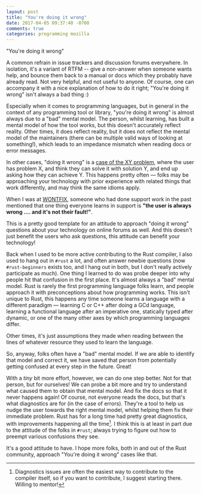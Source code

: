 ```yaml
---
layout: post
title: "You're doing it wrong"
date: 2017-04-05 09:37:40 -0700
comments: true
categories: programming mozilla
---
```



"You're doing it wrong"

A common refrain in issue trackers and discussion forums everywhere. In isolation,
it's a variant of RTFM -- give a non-answer when someone wants help, and bounce them
back to a manual or docs which they probably have already read. Not very helpful,
and not useful to anyone. Of course, one can accompany it with a nice explanation
of how to do it right; "You're doing it wrong" isn't always a bad thing :)

Especially when it comes to programming languages, but in general in the context of any programming
tool or library, "you're doing it wrong" is almost always due to a "bad" mental model. The person, whilst
learning, has built a mental model of how the tool works, but this doesn't accurately reflect
reality. Other times, it does reflect reality, but it does not reflect the mental model of the
maintainers (there can be multiple valid ways of looking at something!),
which leads to an impedance mismatch when reading docs or error messages.

In other cases, "doing it wrong" is a [case of the XY problem][xy], where the user has problem X,
and think they can solve it with solution Y, and end up asking how they can achieve Y. This happens pretty
often &mdash; folks may be approaching your technology with prior experience with related things
that work differently, and may think the same idioms apply.

When I was at [WONTFIX], someone who had done support work in the past mentioned that one
thing everyone learns in support is **"the user is always wrong .... and it's not their fault!"**.


 [xy]: https://meta.stackexchange.com/q/66377/178438
 [WONTFIX]: https://maintainerati.org/

This is a pretty good template for an attitude to approach "doing it wrong" questions about your
technology on online forums as well. And this doesn't just benefit the users who ask questions,
this attitude can benefit your technology!

Back when I used to be more active contributing to the Rust compiler, I also used to hang out in
`#rust` a lot, and often answer newbie questions (now `#rust-beginners` exists too, and I hang out
in both, but I don't really actively participate as much). One thing I learned to do was probe
deeper into why people hit that confusion in the first place. It's almost always a "bad" mental
model. Rust is rarely the first programming language folks learn, and people approach it with
preconceptions about how programming works. This isn't unique to Rust, this happens any time someone
learns a language with a different paradigm &mdash; learning C or C++ after doing a GCd language,
learning a functional language after an imperative one, statically typed after dynamic, or one of
the many other axes by which programming languages differ.

Other times, it's just assumptions they made when reading between the lines of whatever resource
they used to learn the language.

So, anyway, folks often have a "bad" mental model. If we are able to identify that model and correct
it, we have saved that person from potentially getting confused at every step in the future. Great!

With a _tiny_ bit more effort, however, we can do one step better. Not for that person, but for
ourselves! We can probe a bit more and try to understand what caused them to obtain that mental
model. And fix the docs so that it never happens again! Of course, not everyone reads the docs, but
that's what diagnostics are for (in the case of errors). They're a tool to help us nudge the user
towards the right mental model, whilst helping them fix their immediate problem. Rust has for a long
time had pretty great diagnostics, with improvements happening all the time[^1]. I think this is at
least in part due to the attitude of the folks in `#rust`; always trying to figure out how to
preempt various confusions they see.

It's a good attitude to have. I hope more folks, both in and out of the Rust community, approach
"You're doing it wrong" cases like that.


 [^1]: Diagnostics issues are often the easiest way to contribute to the compiler itself, so if you want to contribute, I suggest starting there. Willing to mentor!